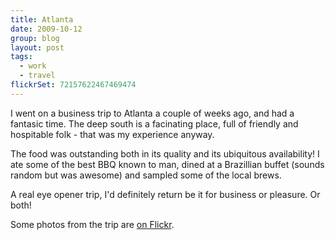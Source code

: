 ```yaml
---
title: Atlanta
date: 2009-10-12
group: blog
layout: post
tags:
  - work
  - travel
flickrSet: 72157622467469474
---
```

I went on a business trip to Atlanta a couple of weeks ago, and had a fantasic time. The deep south is a facinating place, full of friendly and hospitable folk - that was my experience anyway. 

The food was outstanding both in its quality and its ubiquitous availability! I ate some of the best BBQ known to man, dined at a Brazillian buffet (sounds random but was awesome) and sampled some of the local brews. 

A real eye opener trip, I'd definitely return be it for business or pleasure. Or both!

Some photos from the trip are [on Flickr](http://www.flickr.com/photos/crawlem/sets/72157622467469474/).